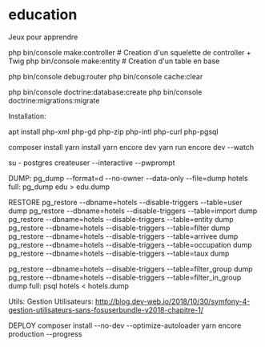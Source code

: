 # education
Jeux pour apprendre

php bin/console make:controller <name> # Creation d'un squelette de controller + Twig
php bin/console make:entity # Creation d'un table en base

php bin/console debug:router
php bin/console cache:clear

php bin/console doctrine:database:create
php bin/console doctrine:migrations:migrate

Installation:

apt install php-xml php-gd php-zip php-intl php-curl php-pgsql

composer install
yarn install
yarn encore dev
yarn run encore dev --watch

su - postgres
createuser --interactive --pwprompt

DUMP:
pg_dump --format=d --no-owner --data-only --file=dump hotels
full: pg_dump edu > edu.dump

RESTORE
pg_restore --dbname=hotels --disable-triggers --table=user dump
pg_restore --dbname=hotels --disable-triggers --table=import dump
pg_restore --dbname=hotels --disable-triggers --table=entity dump
pg_restore --dbname=hotels --disable-triggers --table=filter dump
pg_restore --dbname=hotels --disable-triggers --table=arrivee dump
pg_restore --dbname=hotels --disable-triggers --table=occupation dump
pg_restore --dbname=hotels --disable-triggers --table=taux dump

pg_restore --dbname=hotels --disable-triggers --table=filter_group dump
pg_restore --dbname=hotels --disable-triggers --table=filter_in_group dump
full: psql hotels < hotels.dump

Utils:
Gestion Utilisateurs: http://blog.dev-web.io/2018/10/30/symfony-4-gestion-utilisateurs-sans-fosuserbundle-v2018-chapitre-1/

DEPLOY
composer install --no-dev --optimize-autoloader
yarn encore production --progress
